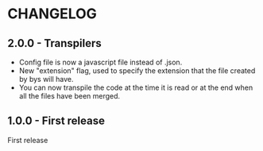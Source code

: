 # **CHANGELOG**

## **2.0.0 - Transpilers**

+ Config file is now a javascript file instead of .json.
+ New "extension" flag, used to specify the extension that the file created by bys will have.
+ You can now transpile the code at the time it is read or at the end when all the files have been merged.

## **1.0.0 - First release**
First release